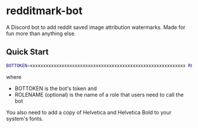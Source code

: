 # redditmark-bot

A Discord bot to add reddit saved image attribution watermarks. Made for fun more than anything else.

## Quick Start

```bash
BOTTOKEN=xxxxxxxxxxxxxxxxxxxxxxxxxxxxxxxxxxxxxxxxxxxxxxxxxxxxxxxxxxx ROLENAME='@everyone' node index.js
```
where 
+ BOTTOKEN is the bot's token and 
+ ROLENAME (optional) is the name of a role that users need to call the bot

You also need to add a copy of Helvetica and Helvetica Bold to your system's fonts.